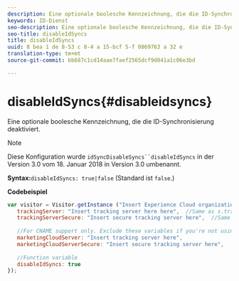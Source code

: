 ```yaml
---
description: Eine optionale boolesche Kennzeichnung, die die ID-Synchronisierung deaktiviert.
keywords: ID-Dienst
seo-description: Eine optionale boolesche Kennzeichnung, die die ID-Synchronisierung deaktiviert.
seo-title: disableIdSyncs
title: disableIdSyncs
uuid: 8 bea 1 de 8-53 c 8-4 a 15-bcf 5-f 0869763 a 32 e
translation-type: tm+mt
source-git-commit: bb687c1cd14aae7faef2565dcf9d041a1c06e3bd

---
```



# disableIdSyncs{#disableidsyncs}

Eine optionale boolesche Kennzeichnung, die die ID-Synchronisierung deaktiviert.

>[!NOTE]
>
>Diese Konfiguration wurde `idSyncDisableSyncs``disableIdSyncs` in der Version 3.0 vom 18. Januar 2018 in Version 3.0 umbenannt.

**Syntax:**`disableIdSyncs: true|false` (Standard ist `false`.)

**Codebeispiel**

```js
var visitor = Visitor.getInstance ("Insert Experience Cloud organization ID here",{ 
   trackingServer: "Insert tracking server here here",  //Same as s.trackingServer 
   trackingServerSecure: "Insert secure tracking server here",  //Same as s.trackingServerSecure 
 
   //For CNAME support only. Exclude these variables if you're not using CNAME 
   marketingCloudServer: "Insert tracking server here", 
   marketingCloudServerSecure: "Insert secure tracking server here", 
 
   //Function variable 
   disableIdSyncs: true 
});
```


